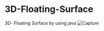 # 3D-Floating-Surface
3D- Floating Surface by using java
![Capture](https://user-images.githubusercontent.com/75158352/193318821-3bf906b6-1366-45cf-8a8e-63bc3f096dea.JPG)
